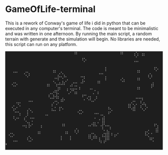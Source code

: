 # GameOfLife-terminal
This is a rework of Conway's game of life i did in python that can be executed in any computer's terminal. The code is meant to be minimalistic and was written in one afternoon. By running the main script, a random terrain with generate and the simulation will begin. 
No libraries are needed, this script can run on any platform.


![demo](demo.png "Demostration")
